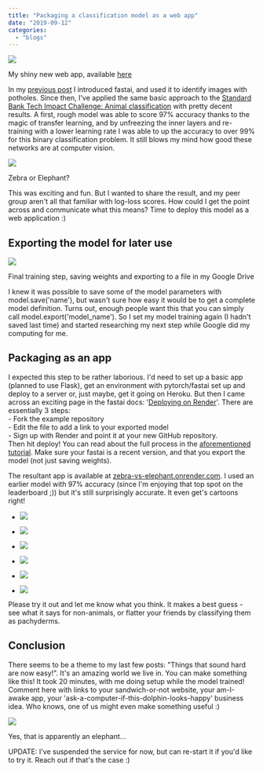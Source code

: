 ```yaml
---
title: "Packaging a classification model as a web app"
date: "2019-09-12"
categories: 
  - "blogs"
---
```


[![](https://datasciencecastnethome.files.wordpress.com/2019/09/screenshot-from-2019-09-12-13-03-18.png?w=1024)](https://zebra-vs-elephant.onrender.com)

My shiny new web app, available [here](https://zebra-vs-elephant.onrender.com)

In my [previous post](https://datasciencecastnet.home.blog/2019/09/06/pothole-detection-aka-johno-tries-fastai/) I introduced fastai, and used it to identify images with potholes. Since then, I've applied the same basic approach to the [Standard Bank Tech Impact Challenge: Animal classification](https://zindi.africa/competitions/sbtic-animal-classification) with pretty decent results. A first, rough model was able to score 97% accuracy thanks to the magic of transfer learning, and by unfreezing the inner layers and re-training with a lower learning rate I was able to up the accuracy to over 99% for this binary classification problem. It still blows my mind how good these networks are at computer vision.

![](https://datasciencecastnethome.files.wordpress.com/2019/09/screenshot-from-2019-09-12-11-36-03.png?w=840)

Zebra or Elephant?

This was exciting and fun. But I wanted to share the result, and my peer group aren't all that familiar with log-loss scores. How could I get the point across and communicate what this means? Time to deploy this model as a web application :)

## Exporting the model for later use

![](https://datasciencecastnethome.files.wordpress.com/2019/09/screenshot-from-2019-09-12-16-32-31.png?w=399)

Final training step, saving weights and exporting to a file in my Google Drive

I knew it was possible to save some of the model parameters with model.save('name'), but wasn't sure how easy it would be to get a complete model definition. Turns out, enough people want this that you can simply call model.export('model\_name'). So I set my model training again (I hadn't saved last time) and started researching my next step while Google did my computing for me.

## Packaging as an app

I expected this step to be rather laborious. I'd need to set up a basic app (planned to use Flask), get an environment with pytorch/fastai set up and deploy to a server or, just maybe, get it going on Heroku. But then I came across an exciting page in the fastai docs: '[Deploying on Render](https://course.fast.ai/deployment_render.html)'. There are essentially 3 steps:  
\- Fork the example repository  
\- Edit the file to add a link to your exported model  
\- Sign up with Render and point it at your new GitHub repository.  
Then hit deploy! You can read about the full process in the [aforementioned tutorial](https://course.fast.ai/deployment_render.html). Make sure your fastai is a recent version, and that you export the model (not just saving weights).

The resultant app is available at [zebra-vs-elephant.onrender.com](https://zebra-vs-elephant.onrender.com). I used an earlier model with 97% accuracy (since I'm enjoying that top spot on the leaderboard ;)) but it's still surprisingly accurate. It even get's cartoons right!

- ![](https://datasciencecastnethome.files.wordpress.com/2019/09/screenshot-from-2019-09-12-12-08-38.png?w=496)
    
- ![](https://datasciencecastnethome.files.wordpress.com/2019/09/screenshot-from-2019-09-12-12-08-57.png?w=403)
    
- ![](https://datasciencecastnethome.files.wordpress.com/2019/09/screenshot-from-2019-09-12-13-00-29.png?w=352)
    
- ![](https://datasciencecastnethome.files.wordpress.com/2019/09/screenshot-from-2019-09-12-13-00-43.png?w=414)
    
- ![](https://datasciencecastnethome.files.wordpress.com/2019/09/classify2.jpeg?w=270)
    
- ![](https://datasciencecastnethome.files.wordpress.com/2019/09/classify3.jpeg?w=281)
    

Please try it out and let me know what you think. It makes a best guess - see what it says for non-animals, or flatter your friends by classifying them as pachyderms.

## Conclusion

There seems to be a theme to my last few posts: "Things that sound hard are now easy!". It's an amazing world we live in. You can make something like this! It took 20 minutes, with me doing setup while the model trained! Comment here with links to your sandwich-or-not website, your am-I-awake app, your 'ask-a-computer-if-this-dolphin-looks-happy' business idea. Who knows, one of us might even make something useful :)

![](https://datasciencecastnethome.files.wordpress.com/2019/09/screenshot-from-2019-09-12-16-56-03.png?w=386)

Yes, that is apparently an elephant...

UPDATE: I've suspended the service for now, but can re-start it if you'd like to try it. Reach out if that's the case :)
